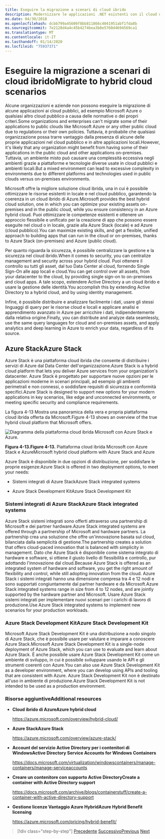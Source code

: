 ```yaml
---
title: Eseguire la migrazione a scenari di cloud ibrido
description: Modernizzare le applicazioni .NET esistenti con il cloud di Azure e i contenitori di Windows | Eseguire la migrazione a scenari basati su cloud ibrido
ms.date: 04/30/2018
ms.openlocfilehash: dcbb799a45609f8bb811866c4041951abf1fda8b
ms.sourcegitcommit: 7e2128d4a4c45b4274bea3b8e5760d4694569ca1
ms.translationtype: MT
ms.contentlocale: it-IT
ms.lasthandoff: 01/14/2020
ms.locfileid: "75937371"
---
```

# <a name="migrate-to-hybrid-cloud-scenarios"></a><span data-ttu-id="2e7f7-103">Eseguire la migrazione a scenari di cloud ibrido</span><span class="sxs-lookup"><span data-stu-id="2e7f7-103">Migrate to hybrid cloud scenarios</span></span>

<span data-ttu-id="2e7f7-104">Alcune organizzazioni e aziende non possono eseguire la migrazione di alcune applicazioni ai cloud pubblici, ad esempio Microsoft Azure o qualsiasi altro cloud pubblico a causa delle normative o dei propri criteri.</span><span class="sxs-lookup"><span data-stu-id="2e7f7-104">Some organizations and enterprises can't migrate some of their applications to public clouds like Microsoft Azure or any other public cloud due to regulations or their own policies.</span></span> <span data-ttu-id="2e7f7-105">Tuttavia, è probabile che qualsiasi organizzazione possa trarre vantaggio dalla presenza di alcune delle proprie applicazioni nel cloud pubblico e in altre applicazioni locali.</span><span class="sxs-lookup"><span data-stu-id="2e7f7-105">However, it's likely that any organization might benefit from having some of their applications in the public cloud and other applications on-premises.</span></span> <span data-ttu-id="2e7f7-106">Tuttavia, un ambiente misto può causare una complessità eccessiva negli ambienti grazie a piattaforme e tecnologie diverse usate in cloud pubblici e ambienti locali.</span><span class="sxs-lookup"><span data-stu-id="2e7f7-106">But a mixed environment can lead to excessive complexity in environments due to different platforms and technologies used in public clouds versus on-premises environments.</span></span>

<span data-ttu-id="2e7f7-107">Microsoft offre la migliore soluzione cloud ibrida, una in cui è possibile ottimizzare le risorse esistenti in locale e nel cloud pubblico, garantendo la coerenza in un cloud ibrido di Azure.</span><span class="sxs-lookup"><span data-stu-id="2e7f7-107">Microsoft provides the best hybrid cloud solution, one in which you can optimize your existing assets on-premises and in the public cloud, while you ensure consistency in an Azure hybrid cloud.</span></span> <span data-ttu-id="2e7f7-108">Puoi ottimizzare le competenze esistenti e ottenere un approccio flessibile e unificato per la creazione di app che possono essere eseguite nel cloud o in locale, grazie alla Azure Stack (locale) e ad Azure (cloud pubblico).</span><span class="sxs-lookup"><span data-stu-id="2e7f7-108">You can maximize existing skills, and get a flexible, unified approach to building apps that can run in the cloud or on-premises, thanks to Azure Stack (on-premises) and Azure (public cloud).</span></span>

<span data-ttu-id="2e7f7-109">Per quanto riguarda la sicurezza, è possibile centralizzare la gestione e la sicurezza nel cloud ibrido.</span><span class="sxs-lookup"><span data-stu-id="2e7f7-109">When it comes to security, you can centralize management and security across your hybrid cloud.</span></span> <span data-ttu-id="2e7f7-110">Puoi ottenere il controllo su tutti gli asset, dal tuo Data Center al cloud, fornendo Single Sign-On alle app locali e cloud.</span><span class="sxs-lookup"><span data-stu-id="2e7f7-110">You can get control over all assets, from your datacenter to the cloud, by providing single sign-on to on-premises and cloud apps.</span></span> <span data-ttu-id="2e7f7-111">A tale scopo, estendere Active Directory a un cloud ibrido e usare la gestione delle identità.</span><span class="sxs-lookup"><span data-stu-id="2e7f7-111">You accomplish this by extending Active Directory to a hybrid cloud, and by using identity management.</span></span>

<span data-ttu-id="2e7f7-112">Infine, è possibile distribuire e analizzare facilmente i dati, usare gli stessi linguaggi di query per le risorse cloud e locali e applicare analisi e apprendimento avanzato in Azure per arricchire i dati, indipendentemente dalla relativa origine.</span><span class="sxs-lookup"><span data-stu-id="2e7f7-112">Finally, you can distribute and analyze data seamlessly, use the same query languages for cloud and on-premises assets, and apply analytics and deep learning in Azure to enrich your data, regardless of its source.</span></span>

## <a name="azure-stack"></a><span data-ttu-id="2e7f7-113">Azure Stack</span><span class="sxs-lookup"><span data-stu-id="2e7f7-113">Azure Stack</span></span>

<span data-ttu-id="2e7f7-114">Azure Stack è una piattaforma cloud ibrida che consente di distribuire i servizi di Azure dal Data Center dell'organizzazione.</span><span class="sxs-lookup"><span data-stu-id="2e7f7-114">Azure Stack is a hybrid cloud platform that lets you deliver Azure services from your organization's datacenter.</span></span> <span data-ttu-id="2e7f7-115">Azure Stack è progettato per supportare nuove opzioni per le applicazioni moderne in scenari principali, ad esempio gli ambienti perimetrali e non connessi, o soddisfare requisiti di sicurezza e conformità specifici.</span><span class="sxs-lookup"><span data-stu-id="2e7f7-115">Azure Stack is designed to support new options for your modern applications in key scenarios, like edge and unconnected environments, or meeting specific security and compliance requirements.</span></span>

<span data-ttu-id="2e7f7-116">La figura 4-13 Mostra una panoramica della vera e propria piattaforma cloud ibrida offerta da Microsoft.</span><span class="sxs-lookup"><span data-stu-id="2e7f7-116">Figure 4-13 shows an overview of the true hybrid cloud platform that Microsoft offers.</span></span>

![Diagramma della piattaforma cloud ibrida Microsoft con Azure Stack e Azure.](./media/migrate-to-hybrid-cloud-scenarios/microsoft-hybrid-cloud-platform.png)

<span data-ttu-id="2e7f7-118">**Figura 4-13.**</span><span class="sxs-lookup"><span data-stu-id="2e7f7-118">**Figure 4-13.**</span></span> <span data-ttu-id="2e7f7-119">Piattaforma cloud ibrida Microsoft con Azure Stack e Azure</span><span class="sxs-lookup"><span data-stu-id="2e7f7-119">Microsoft hybrid cloud platform with Azure Stack and Azure</span></span>

<span data-ttu-id="2e7f7-120">Azure Stack è disponibile in due opzioni di distribuzione, per soddisfare le proprie esigenze:</span><span class="sxs-lookup"><span data-stu-id="2e7f7-120">Azure Stack is offered in two deployment options, to meet your needs:</span></span>

- <span data-ttu-id="2e7f7-121">Sistemi integrati di Azure Stack</span><span class="sxs-lookup"><span data-stu-id="2e7f7-121">Azure Stack integrated systems</span></span>

- <span data-ttu-id="2e7f7-122">Azure Stack Development Kit</span><span class="sxs-lookup"><span data-stu-id="2e7f7-122">Azure Stack Development Kit</span></span>

### <a name="azure-stack-integrated-systems"></a><span data-ttu-id="2e7f7-123">Sistemi integrati di Azure Stack</span><span class="sxs-lookup"><span data-stu-id="2e7f7-123">Azure Stack integrated systems</span></span>

<span data-ttu-id="2e7f7-124">Azure Stack sistemi integrati sono offerti attraverso una partnership di Microsoft e dei partner hardware.</span><span class="sxs-lookup"><span data-stu-id="2e7f7-124">Azure Stack integrated systems are offered through a partnership of Microsoft and hardware partners.</span></span> <span data-ttu-id="2e7f7-125">La partnership crea una soluzione che offre un'innovazione basata sul cloud, bilanciata dalla semplicità di gestione.</span><span class="sxs-lookup"><span data-stu-id="2e7f7-125">The partnership creates a solution that offers cloud-paced innovation that is balanced with simplicity in management.</span></span> <span data-ttu-id="2e7f7-126">Dato che Azure Stack è disponibile come sistema integrato di hardware e software, si ottiene il giusto livello di flessibilità e controllo, pur adottando l'innovazione dal cloud.</span><span class="sxs-lookup"><span data-stu-id="2e7f7-126">Because Azure Stack is offered as an integrated system of hardware and software, you get the right amount of flexibility and control, while still adopting innovation from the cloud.</span></span> <span data-ttu-id="2e7f7-127">Azure Stack i sistemi integrati hanno una dimensione compresa tra 4 e 12 nodi e sono supportati congiuntamente dal partner hardware e da Microsoft.</span><span class="sxs-lookup"><span data-stu-id="2e7f7-127">Azure Stack integrated systems range in size from 4 to 12 nodes, and are jointly supported by the hardware partner and Microsoft.</span></span> <span data-ttu-id="2e7f7-128">Usare Azure Stack sistemi integrati per implementare nuovi scenari per i carichi di lavoro di produzione.</span><span class="sxs-lookup"><span data-stu-id="2e7f7-128">Use Azure Stack integrated systems to implement new scenarios for your production workloads.</span></span>

### <a name="azure-stack-development-kit"></a><span data-ttu-id="2e7f7-129">Azure Stack Development Kit</span><span class="sxs-lookup"><span data-stu-id="2e7f7-129">Azure Stack Development Kit</span></span>

<span data-ttu-id="2e7f7-130">Microsoft Azure Stack Development Kit è una distribuzione a nodo singolo di Azure Stack, che è possibile usare per valutare e imparare a conoscere Azure Stack.</span><span class="sxs-lookup"><span data-stu-id="2e7f7-130">Microsoft Azure Stack Development Kit is a single-node deployment of Azure Stack, which you can use to evaluate and learn about Azure Stack.</span></span> <span data-ttu-id="2e7f7-131">È anche possibile usare Azure Stack Development Kit come un ambiente di sviluppo, in cui è possibile sviluppare usando le API e gli strumenti coerenti con Azure.</span><span class="sxs-lookup"><span data-stu-id="2e7f7-131">You can also use Azure Stack Development Kit as a developer environment, where you can develop using APIs and tooling that are consistent with Azure.</span></span> <span data-ttu-id="2e7f7-132">Azure Stack Development Kit non è destinato all'uso in ambiente di produzione.</span><span class="sxs-lookup"><span data-stu-id="2e7f7-132">Azure Stack Development Kit is not intended to be used as a production environment.</span></span>

### <a name="additional-resources"></a><span data-ttu-id="2e7f7-133">Risorse aggiuntive</span><span class="sxs-lookup"><span data-stu-id="2e7f7-133">Additional resources</span></span>

- <span data-ttu-id="2e7f7-134">**Cloud ibrido di Azure**</span><span class="sxs-lookup"><span data-stu-id="2e7f7-134">**Azure hybrid cloud**</span></span>

    <https://azure.microsoft.com/overview/hybrid-cloud/>

- <span data-ttu-id="2e7f7-135">**Azure Stack**</span><span class="sxs-lookup"><span data-stu-id="2e7f7-135">**Azure Stack**</span></span>

    <https://azure.microsoft.com/overview/azure-stack/>

- <span data-ttu-id="2e7f7-136">**Account del servizio Active Directory per i contenitori di Windows**</span><span class="sxs-lookup"><span data-stu-id="2e7f7-136">**Active Directory Service Accounts for Windows Containers**</span></span>

    <https://docs.microsoft.com/virtualization/windowscontainers/manage-containers/manage-serviceaccounts>

- <span data-ttu-id="2e7f7-137">**Creare un contenitore con supporto Active Directory**</span><span class="sxs-lookup"><span data-stu-id="2e7f7-137">**Create a container with Active Directory support**</span></span>

    <https://docs.microsoft.com/archive/blogs/containerstuff/create-a-container-with-active-directory-support>

- <span data-ttu-id="2e7f7-138">**Gestione licenze Vantaggio Azure Hybrid**</span><span class="sxs-lookup"><span data-stu-id="2e7f7-138">**Azure Hybrid Benefit licensing**</span></span>

    <https://azure.microsoft.com/pricing/hybrid-benefit/>

>[!div class="step-by-step"]
><span data-ttu-id="2e7f7-139">[Precedente](life-cycle-ci-cd-pipelines-devops-tools.md)
>[Successivo](../walkthroughs-technical-get-started-overview.md)</span><span class="sxs-lookup"><span data-stu-id="2e7f7-139">[Previous](life-cycle-ci-cd-pipelines-devops-tools.md)
[Next](../walkthroughs-technical-get-started-overview.md)</span></span>
